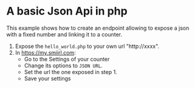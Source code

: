 # A basic Json Api in php
This example shows how to create an endpoint 
allowing to expose a json with a fixed number 
and linking it to a counter. 
 
1. Expose the `hello_world.php` to your own url "http://xxxx".
2. In https://my.smiirl.com:
    - Go to the Settings of your counter
    - Change its options to `JSON URL`. 
    - Set the url the one exposed in step 1.
    - Save your settings